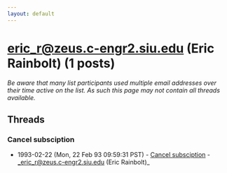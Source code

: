 ```yaml
---
layout: default
---
```


# eric_r@zeus.c-engr2.siu.edu (Eric Rainbolt) (1 posts)

_Be aware that many list participants used multiple email addresses over their time active on the list. As such this page may not contain all threads available._

## Threads

### Cancel subsciption
+ 1993-02-22 (Mon, 22 Feb 93 09:59:31 PST) - [Cancel subsciption](/archive/1993/02/a4ce95750dbe868b1380957bb4d49266ea6b2870672ecc6e53b497f8613f2d7b) - _eric_r@zeus.c-engr2.siu.edu (Eric Rainbolt)_

